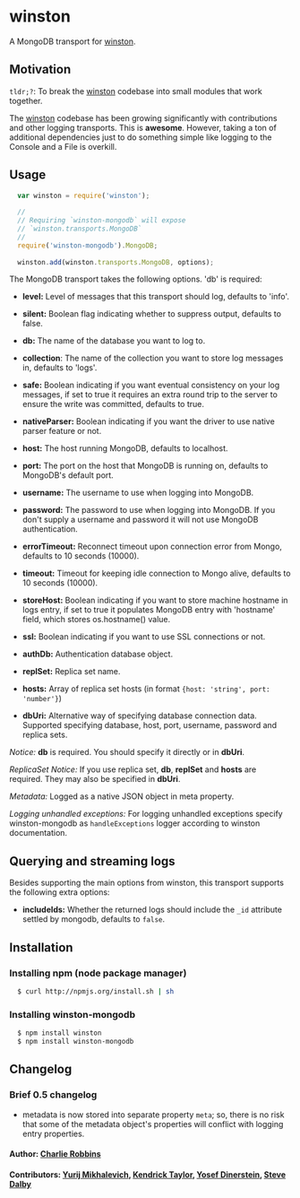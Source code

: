 # winston

A MongoDB transport for [winston][0].

## Motivation
`tldr;?`: To break the [winston][0] codebase into small modules that work
together.

The [winston][0] codebase has been growing significantly with contributions and
other logging transports. This is **awesome**. However, taking a ton of
additional dependencies just to do something simple like logging to the Console
and a File is overkill.  

## Usage
``` js
  var winston = require('winston');
  
  //
  // Requiring `winston-mongodb` will expose 
  // `winston.transports.MongoDB`
  //
  require('winston-mongodb').MongoDB;
  
  winston.add(winston.transports.MongoDB, options);
```

The MongoDB transport takes the following options. 'db' is required:

* __level:__ Level of messages that this transport should log, defaults to
'info'.
* __silent:__ Boolean flag indicating whether to suppress output, defaults to
false.

* __db:__ The name of the database you want to log to.
* __collection__: The name of the collection you want to store log messages in,
defaults to 'logs'.
* __safe:__ Boolean indicating if you want eventual consistency on your log
messages, if set to true it requires an extra round trip to the server to ensure the write was committed, defaults to true.
* __nativeParser:__ Boolean indicating if you want the driver to use native
parser feature or not.
* __host:__ The host running MongoDB, defaults to localhost.
* __port:__ The port on the host that MongoDB is running on, defaults to
MongoDB's default port.
* __username:__ The username to use when logging into MongoDB.
* __password:__ The password to use when logging into MongoDB. If you don't
supply a username and password it will not use MongoDB authentication.
* __errorTimeout:__  Reconnect timeout upon connection error from Mongo,
defaults to 10 seconds (10000).
* __timeout:__ Timeout for keeping idle connection to Mongo alive, defaults to
10 seconds (10000).
* __storeHost:__ Boolean indicating if you want to store machine hostname in
logs entry, if set to true it populates MongoDB entry with 'hostname' field,
which stores os.hostname() value.
* __ssl:__ Boolean indicating if you want to use SSL connections or not.
* __authDb:__ Authentication database object.
* __replSet:__ Replica set name.
* __hosts:__ Array of replica set hosts (in format
`{host: 'string', port: 'number'}`)
* __dbUri:__ Alternative way of specifying database connection data. Supported
specifying database, host, port, username, password and replica sets.

*Notice:* __db__ is required. You should specify it directly or in __dbUri__.

*ReplicaSet Notice:* If you use replica set, __db__, __replSet__ and __hosts__
are required. They may also be specified in __dbUri__.

*Metadata:* Logged as a native JSON object in meta property.

*Logging unhandled exceptions:* For logging unhandled exceptions specify
winston-mongodb as `handleExceptions` logger according to winston documentation.

## Querying and streaming logs

Besides supporting the main options from winston, this transport supports the
following extra options:

* __includeIds:__ Whether the returned logs should include the `_id` attribute
settled by mongodb, defaults to `false`.

## Installation

### Installing npm (node package manager)

``` bash
  $ curl http://npmjs.org/install.sh | sh
```

### Installing winston-mongodb

``` bash
  $ npm install winston
  $ npm install winston-mongodb
```

## Changelog

### Brief 0.5 changelog

* metadata is now stored into separate property `meta`; so, there is no risk
that some of the metadata object's properties will conflict with logging entry
properties.

#### Author: [Charlie Robbins](http://blog.nodejitsu.com)
#### Contributors: [Yurij Mikhalevich](https://github.com/39dotyt), [Kendrick Taylor](https://github.com/sktaylor), [Yosef Dinerstein](https://github.com/yosefd), [Steve Dalby](https://github.com/stevedalby)

[0]: https://github.com/flatiron/winston
